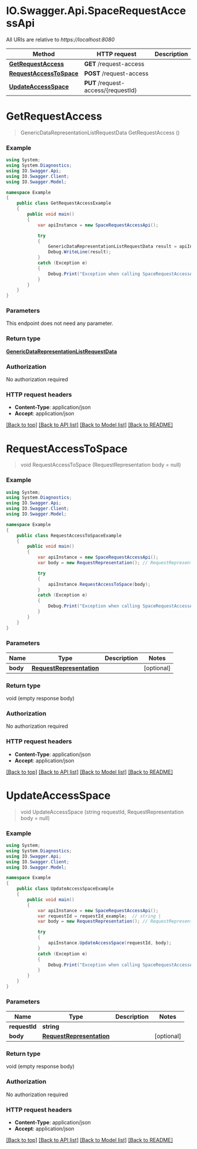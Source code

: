 # IO.Swagger.Api.SpaceRequestAccessApi

All URIs are relative to *https://localhost:8080*

Method | HTTP request | Description
------------- | ------------- | -------------
[**GetRequestAccess**](SpaceRequestAccessApi.md#getrequestaccess) | **GET** /request-access | 
[**RequestAccessToSpace**](SpaceRequestAccessApi.md#requestaccesstospace) | **POST** /request-access | 
[**UpdateAccessSpace**](SpaceRequestAccessApi.md#updateaccessspace) | **PUT** /request-access/{requestId} | 


<a name="getrequestaccess"></a>
# **GetRequestAccess**
> GenericDataRepresentationListRequestData GetRequestAccess ()



### Example
```csharp
using System;
using System.Diagnostics;
using IO.Swagger.Api;
using IO.Swagger.Client;
using IO.Swagger.Model;

namespace Example
{
    public class GetRequestAccessExample
    {
        public void main()
        {
            var apiInstance = new SpaceRequestAccessApi();

            try
            {
                GenericDataRepresentationListRequestData result = apiInstance.GetRequestAccess();
                Debug.WriteLine(result);
            }
            catch (Exception e)
            {
                Debug.Print("Exception when calling SpaceRequestAccessApi.GetRequestAccess: " + e.Message );
            }
        }
    }
}
```

### Parameters
This endpoint does not need any parameter.

### Return type

[**GenericDataRepresentationListRequestData**](GenericDataRepresentationListRequestData.md)

### Authorization

No authorization required

### HTTP request headers

 - **Content-Type**: application/json
 - **Accept**: application/json

[[Back to top]](#) [[Back to API list]](../README.md#documentation-for-api-endpoints) [[Back to Model list]](../README.md#documentation-for-models) [[Back to README]](../README.md)

<a name="requestaccesstospace"></a>
# **RequestAccessToSpace**
> void RequestAccessToSpace (RequestRepresentation body = null)



### Example
```csharp
using System;
using System.Diagnostics;
using IO.Swagger.Api;
using IO.Swagger.Client;
using IO.Swagger.Model;

namespace Example
{
    public class RequestAccessToSpaceExample
    {
        public void main()
        {
            var apiInstance = new SpaceRequestAccessApi();
            var body = new RequestRepresentation(); // RequestRepresentation |  (optional) 

            try
            {
                apiInstance.RequestAccessToSpace(body);
            }
            catch (Exception e)
            {
                Debug.Print("Exception when calling SpaceRequestAccessApi.RequestAccessToSpace: " + e.Message );
            }
        }
    }
}
```

### Parameters

Name | Type | Description  | Notes
------------- | ------------- | ------------- | -------------
 **body** | [**RequestRepresentation**](RequestRepresentation.md)|  | [optional] 

### Return type

void (empty response body)

### Authorization

No authorization required

### HTTP request headers

 - **Content-Type**: application/json
 - **Accept**: application/json

[[Back to top]](#) [[Back to API list]](../README.md#documentation-for-api-endpoints) [[Back to Model list]](../README.md#documentation-for-models) [[Back to README]](../README.md)

<a name="updateaccessspace"></a>
# **UpdateAccessSpace**
> void UpdateAccessSpace (string requestId, RequestRepresentation body = null)



### Example
```csharp
using System;
using System.Diagnostics;
using IO.Swagger.Api;
using IO.Swagger.Client;
using IO.Swagger.Model;

namespace Example
{
    public class UpdateAccessSpaceExample
    {
        public void main()
        {
            var apiInstance = new SpaceRequestAccessApi();
            var requestId = requestId_example;  // string | 
            var body = new RequestRepresentation(); // RequestRepresentation |  (optional) 

            try
            {
                apiInstance.UpdateAccessSpace(requestId, body);
            }
            catch (Exception e)
            {
                Debug.Print("Exception when calling SpaceRequestAccessApi.UpdateAccessSpace: " + e.Message );
            }
        }
    }
}
```

### Parameters

Name | Type | Description  | Notes
------------- | ------------- | ------------- | -------------
 **requestId** | **string**|  | 
 **body** | [**RequestRepresentation**](RequestRepresentation.md)|  | [optional] 

### Return type

void (empty response body)

### Authorization

No authorization required

### HTTP request headers

 - **Content-Type**: application/json
 - **Accept**: application/json

[[Back to top]](#) [[Back to API list]](../README.md#documentation-for-api-endpoints) [[Back to Model list]](../README.md#documentation-for-models) [[Back to README]](../README.md)

